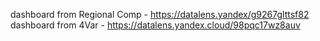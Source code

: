 dashboard from Regional Comp - https://datalens.yandex/g9267glttsf82
dashboard from 4Var - https://datalens.yandex.cloud/98pqc17wz8auv
